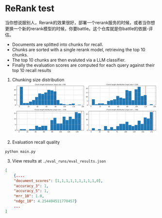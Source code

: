 # ReRank test

当你想说服别人，Rerank的效果很好，部署一个rerank服务的时候，或者当你想更换一个新的rerank模型的时候，你要battle。这个仓库就是你battle的依据-评估。     
- Documents are splitted into chunks for recall. 
- Chunks are sorted with a single rerank model, retrieving the top 10 chunks.
- The top 10 chunks are then evaluted via a LLM classifier. 
- Finally the evaluation scores are computed for each query against their
top 10 recall results

1. Chunking size distribution
![ChunksizeDistribution](images/chunk_size_distribution.png)

2. Evaluation recall quality
```bash
python main.py
```

3. View results at
`./eval_runs/eval_results.json`

```json
[
    {....
    "document_scores": [1,1,1,1,1,1,1,1,1,0],
    "accuracy_3": 1,
    "accuracy_5": 1,
    "mrr_10": 1.0,
    "ndgc_10": 4.254494511770457}
    ...
]
```